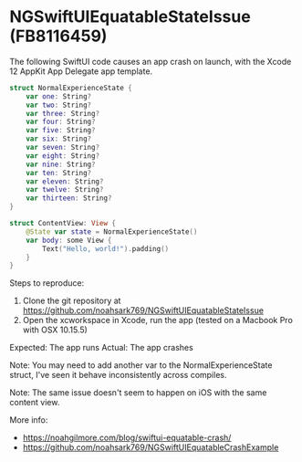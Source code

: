 # NGSwiftUIEquatableStateIssue (FB8116459)
The following SwiftUI code causes an app crash on launch, with the Xcode 12 AppKit App Delegate app template.

```swift
struct NormalExperienceState {
    var one: String?
    var two: String?
    var three: String?
    var four: String?
    var five: String?
    var six: String?
    var seven: String?
    var eight: String?
    var nine: String?
    var ten: String?
    var eleven: String?
    var twelve: String?
    var thirteen: String?
}

struct ContentView: View {
    @State var state = NormalExperienceState()
    var body: some View {
        Text("Hello, world!").padding()
    }
}
```

Steps to reproduce:

1. Clone the git repository at https://github.com/noahsark769/NGSwiftUIEquatableStateIssue
2. Open the xcworkspace in Xcode, run the app (tested on a Macbook Pro with OSX 10.15.5)

Expected: The app runs
Actual: The app crashes

Note: You may need to add another var to the NormalExperienceState struct, I've seen it behave inconsistently across compiles.

Note: The same issue doesn't seem to happen on iOS with the same content view.

More info:
- https://noahgilmore.com/blog/swiftui-equatable-crash/
- https://github.com/noahsark769/NGSwiftUIEquatableCrashExample
